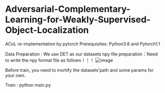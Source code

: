 # Adversarial-Complementary-Learning-for-Weakly-Supervised-Object-Localization
ACoL re-implementation by pytorch
Prerequisites:  Python3.6  and   Pytorch1.1
  
Data Preparation
: We use DET as our datasets
  npy file preparation：Need to write the npy format file as follows！！！
![image](https://github.com/wukaoliu/Adversarial-Complementary-Learning-for-Weakly-Supervised-Object-Localization/blob/master/image/npy_example.png)

Before train, you need to mortify the datasets'path and some params for your own.

Train
: python main.py
   
